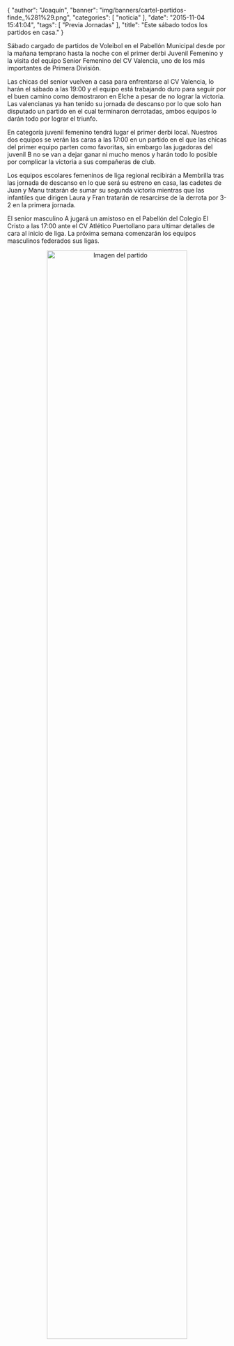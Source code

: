 {
  "author": "Joaquín", 
  "banner": "img/banners/cartel-partidos-finde_%281%29.png", 
  "categories": [
    "noticia"
  ], 
  "date": "2015-11-04 15:41:04", 
  "tags": [
    "Previa Jornadas"
  ], 
  "title": "Este sábado todos los partidos en casa."
}

Sábado cargado de partidos de Voleibol en el Pabellón Municipal desde por la mañana temprano hasta la noche con el primer derbi Juvenil Femenino y la visita del equipo Senior Femenino del CV Valencia, uno de los más importantes de Primera División.

Las chicas del senior vuelven a casa para enfrentarse al CV Valencia, lo harán el sábado a las 19:00 y el equipo está trabajando duro para seguir por el buen camino como demostraron en Elche a pesar de no lograr la victoria. Las valencianas ya han tenido su jornada de descanso por lo que solo han disputado un partido en el cual terminaron derrotadas, ambos equipos lo darán todo por lograr el triunfo.

En categoría juvenil femenino tendrá lugar el primer derbi local. Nuestros dos equipos se verán las caras a las 17:00 en un partido en el que las chicas del primer equipo parten como favoritas, sin embargo las jugadoras del juvenil B no se van a dejar ganar ni mucho menos y harán todo lo posible por complicar la victoria a sus compañeras de club.

Los equipos escolares femeninos de liga regional recibirán a Membrilla tras las jornada de descanso en lo que será su estreno en casa, las cadetes de Juan y Manu tratarán de sumar su segunda victoria mientras que las infantiles que dirigen Laura y Fran tratarán de resarcirse de la derrota por 3-2 en la primera jornada.

El senior masculino A jugará un amistoso en el Pabellón del Colegio El Cristo a las 17:00 ante el CV Atlético Puertollano para ultimar detalles de cara al inicio de liga. La próxima semana comenzarán los equipos masculinos federados sus ligas.

<center>
<a target="_new" href="http://www.advmiguelturra.org/img/banners/cartel-partidos-finde%20%281%29.png"> 
<img alt="Imagen del partido" width="80%" align="center" src="http://www.advmiguelturra.org/img/banners/cartel-partidos-finde%20%281%29.png"/> </a> </center>

